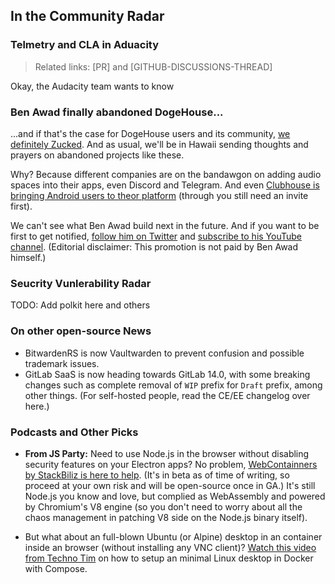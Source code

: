 ## In the Community Radar

### Telmetry and CLA in Aduacity

> Related links: [PR] and [GITHUB-DISCUSSIONS-THREAD]

Okay, the Audacity team wants to know

### Ben Awad finally abandoned DogeHouse...

...and if that's the case for DogeHouse users and its community, [we definitely Zucked](https://www.youtube.com/watch?v=cOmdkN6MOwU). And as usual, we'll be in Hawaii sending thoughts and prayers on abandoned projects like these.

Why? Because different companies are on the bandawgon on adding audio spaces into their apps, even Discord and Telegram. And even [Clubhouse is bringing Android users to theor platform](https://techcrunch.com/2021/05/03/clubhouse-begins-externally-testing-its-android-app) (through you still need an invite first).

We can't see what Ben Awad build next in the future. And if you want to be first to get notified, [follow him on Twitter](https://twitter.com/benawad) and [subscribe to his YouTube channel](https://rtapp.tk/benawad-yt). (Editorial disclaimer: This promotion is not paid by Ben Awad himself.)

### Seucrity Vunlerability Radar

TODO: Add polkit here and others

### On other open-source News

* BitwardenRS is now Vaultwarden to prevent confusion and possible trademark issues.
* GitLab SaaS is now heading towards GitLab 14.0, with some breaking changes such as complete removal of
`WIP` prefix for `Draft` prefix, among other things. (For self-hosted people, read the CE/EE changelog over here.)

### Podcasts and Other Picks

* **From JS Party:** Need to use Node.js in the browser without disabling security features on your Electron apps? No problem, [WebContainners by StackBiliz is here to help](https://open.spotify.com/episode/5U83QXrfKl7lUhEY87PyyL?si=oQ8NlnpTRsSAvraTpzCdng&utm_source=copy-link&dl_branch=1). (It's in beta as of time of writing, so proceed at your own risk and will be open-source once in GA.) It's still Node.js you know and love, but complied as WebAssembly and powered by Chromium's V8 engine (so you don't need to worry about all the chaos management in patching V8 side on the Node.js binary itself).
- But what about an full-blown Ubuntu (or Alpine) desktop in an container inside an browser (without installing any VNC client)? [Watch this video from Techno Tim](https://youtu.be/Gd9bvdkIXOQ) on how to setup an minimal Linux desktop in Docker with Compose.
